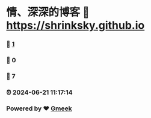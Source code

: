 # 情、深深的博客 :link: https://shrinksky.github.io 
### :page_facing_up: [1](https://shrinksky.github.io/tag.html) 
### :speech_balloon: 0 
### :hibiscus: 7 
### :alarm_clock: 2024-06-21 11:17:14 
### Powered by :heart: [Gmeek](https://github.com/Meekdai/Gmeek)
